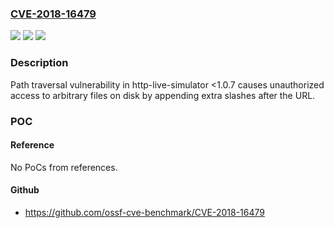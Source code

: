 ### [CVE-2018-16479](https://cve.mitre.org/cgi-bin/cvename.cgi?name=CVE-2018-16479)
![](https://img.shields.io/static/v1?label=Product&message=http-live-simulator&color=blue)
![](https://img.shields.io/static/v1?label=Version&message=n%2Fa&color=blue)
![](https://img.shields.io/static/v1?label=Vulnerability&message=Path%20Traversal%20(CWE-22)&color=brighgreen)

### Description

Path traversal vulnerability in http-live-simulator <1.0.7 causes unauthorized access to arbitrary files on disk by appending extra slashes after the URL.

### POC

#### Reference
No PoCs from references.

#### Github
- https://github.com/ossf-cve-benchmark/CVE-2018-16479

